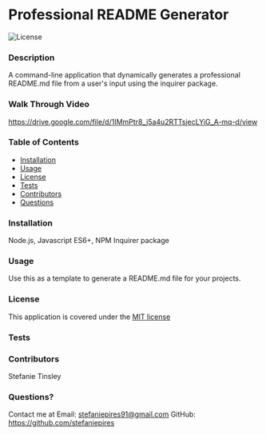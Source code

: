 # Professional README Generator

![License](https://img.shields.io/badge/License-MIT-9cf.svg)
    
  ### Description
  A command-line application that dynamically generates a professional README.md file from a user's input using the inquirer package. 
  
  ### Walk Through Video 
  https://drive.google.com/file/d/1IMmPtr8_j5a4u2RTTsjecLYiG_A-mq-d/view
  
  ### Table of Contents 
  - [Installation](#installation)
  - [Usage](#usage)
  - [License](#license)
  - [Tests](#tests)
  - [Contributors](#contributors)
  - [Questions](#questions)

  ### Installation
  Node.js, Javascript ES6+, NPM Inquirer package
  
  ### Usage
  Use this as a template to generate a README.md file for your projects.
  

   
  ### License 
  This application is covered under the [MIT license](https://choosealicense.com/licenses/mit/)
  

  ### Tests
  

  ### Contributors
  Stefanie Tinsley

  ### Questions?
  Contact me at 
  Email: stefaniepires91@gmail.com
  GitHub: https://github.com/stefaniepires
